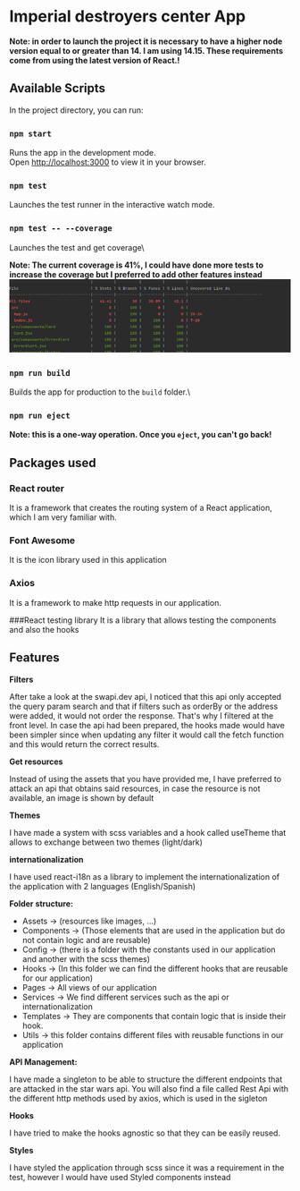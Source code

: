 # Imperial destroyers center App
**Note: in order to launch the project it is necessary to have a higher node version equal to or greater than 14. I am using 14.15.
These requirements come from using the latest version of React.!**


## Available Scripts


In the project directory, you can run:

### `npm start` 

Runs the app in the development mode.\
Open [http://localhost:3000](http://localhost:3000) to view it in your browser.

### `npm test`

Launches the test runner in the interactive watch mode.
### `npm test -- --coverage`

Launches the test and get coverage\

**Note: The current coverage is 41%, I could have done more tests to increase the coverage but I preferred to add other features instead**
![img.png](coverage.png)

### `npm run build`

Builds the app for production to the `build` folder.\

### `npm run eject`
**Note: this is a one-way operation. Once you `eject`, you can't go back!**
## Packages used

### React router
It is a framework that creates the routing system of a React application, which I am very familiar with.

### Font Awesome
It is the icon library used in this application

### Axios
It is a framework to make http requests in our application.

###React testing library
It is a library that allows testing the components and also the hooks

## Features
**Filters**

After take a look at the swapi.dev api, I noticed that this api only accepted the query param search and that if filters such as orderBy or the address were added, it would not order the response. That's why I filtered at the front level. In case the api had been prepared, the hooks made would have been simpler since when updating any filter it would call the fetch function and this would return the correct results.

**Get resources**

Instead of using the assets that you have provided me, I have preferred to attack an api that obtains said resources, in case the resource is not available, an image is shown by default



**Themes**

I have made a system with scss variables and a hook called useTheme that allows to exchange between two themes (light/dark)

**internationalization**

I have used react-i18n as a library to implement the internationalization of the application with 2 languages (English/Spanish)


**Folder structure:**
- Assets -> (resources like images, ...)
- Components -> (Those elements that are used in the application but do not contain logic and are reusable)
- Config -> (there is a folder with the constants used in our application and another with the scss themes)
- Hooks -> (In this folder we can find the different hooks that are reusable for our application)
- Pages -> All views of our application
- Services -> We find different services such as the api or internationalization
- Templates -> They are components that contain logic that is inside their hook.
- Utils -> this folder contains different files with reusable functions in our application

**API Management:**

I have made a singleton to be able to structure the different endpoints that are attacked in the star wars api. You will also find a file called Rest Api with the different http methods used by axios, which is used in the sigleton

**Hooks**

I have tried to make the hooks agnostic so that they can be easily reused.

**Styles**

I have styled the application through scss since it was a requirement in the test, however I would have used Styled components instead
